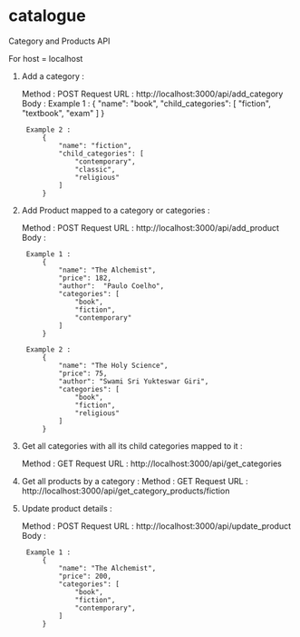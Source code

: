 # catalogue
Category and Products API

For host = localhost

1. Add a category :

    Method : POST 
    Request URL : http://localhost:3000/api/add_category
    Body : 
        Example 1 :
            {
                "name": "book",
                "child_categories": [
                    "fiction",
                    "textbook",
                    "exam"
                ]
            }

        Example 2 :
            {
                "name": "fiction",
                "child_categories": [
                    "contemporary",
                    "classic",
                    "religious"
                ]
            }


2. Add Product mapped to a category or categories :

    Method : POST 
    Request URL : http://localhost:3000/api/add_product
    Body : 

        Example 1 :
            {
                "name": "The Alchemist",
                "price": 182,
                "author":  "Paulo Coelho",
                "categories": [
                    "book",
                    "fiction",
                    "contemporary"
                ]
            }

        Example 2 : 
            {
                "name": "The Holy Science",
                "price": 75,
                "author": "Swami Sri Yukteswar Giri",
                "categories": [
                    "book",
                    "fiction",
                    "religious"
                ]
            }

3. Get all categories with all its child categories mapped to it :

    Method : GET 
    Request URL : http://localhost:3000/api/get_categories

4. Get all products by a category : 
    Method : GET 
    Request URL : http://localhost:3000/api/get_category_products/fiction

5. Update product details :

    Method : POST 
    Request URL : http://localhost:3000/api/update_product
    Body : 
    
        Example 1 :
            {
                "name": "The Alchemist",
                "price": 200,
                "categories": [
                    "book",
                    "fiction",
                    "contemporary",
                ]
            }
